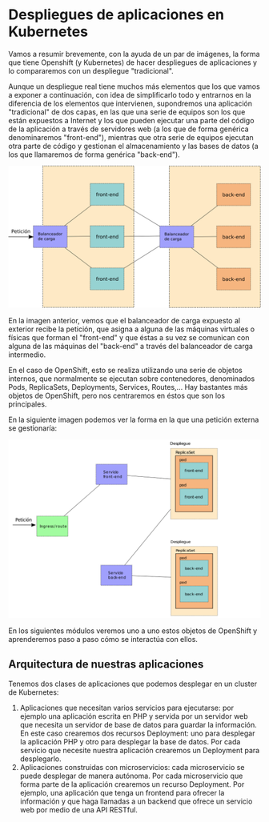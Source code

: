 # Despliegues de aplicaciones en Kubernetes

Vamos a resumir brevemente, con la ayuda de un par de imágenes, la forma que tiene Openshift (y Kubernetes) de hacer despliegues de aplicaciones y lo compararemos con un despliegue "tradicional".

Aunque un despliegue real tiene muchos más elementos que los que vamos a exponer a continuación, con idea de simplificarlo todo y entrarnos en la diferencia de los elementos que intervienen, supondremos una aplicación "tradicional" de dos capas, en las que una serie de equipos son los que están expuestos a Internet y los que pueden ejecutar una parte del código de la aplicación a través de servidores web (a los que de forma genérica denominaremos "front-end"), mientras que otra serie de equipos ejecutan otra parte de código y gestionan el almacenamiento y las bases de datos (a los que llamaremos de forma genérica "back-end").

![esquema_tradicional](img/esquema-tradicional.png)

En la imagen anterior, vemos que el balanceador de carga expuesto al exterior recibe la petición, que asigna a alguna de las máquinas virtuales o físicas que forman el "front-end" y que éstas a su vez se comunican con alguna de las máquinas del "back-end" a través del
balanceador de carga intermedio.

En el caso de OpenShift, esto se realiza utilizando una serie de objetos internos, que normalmente se ejecutan sobre contenedores, denominados Pods, ReplicaSets,  Deployments, Services, Routes,... Hay bastantes más objetos de OpenShift, pero nos centraremos en éstos que son los principales. 

En la siguiente imagen podemos ver la forma en la que una petición externa se gestionaría:

![esquema_os](img/esquema-os.png)

En los siguientes módulos veremos uno a uno estos objetos de OpenShift y aprenderemos paso a paso cómo se interactúa con ellos.

## Arquitectura de nuestras aplicaciones

Tenemos dos clases de aplicaciones que podemos desplegar en un cluster de Kubernetes:

1. Aplicaciones que necesitan varios servicios para ejecutarse: por ejemplo una aplicación escrita en PHP y servida por un servidor web que necesita un servidor de base de datos para guardar la información. En este caso crearemos dos recursos Deployment: uno para desplegar la aplicación PHP y otro para desplegar la base de datos. Por cada servicio que necesite nuestra aplicación crearemos un Deployment para desplegarlo.
2. Aplicaciones construidas con microservicios: cada microservicio se puede desplegar de manera autónoma. Por cada microservicio que forma parte de la aplicación crearemos un recurso Deployment. Por ejemplo, una aplicación que tenga un frontend para ofrecer la información y que haga llamadas a un backend que ofrece un servicio web por medio de una API RESTful.